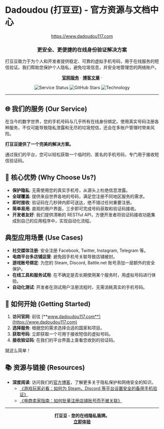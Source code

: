 # Dadoudou (打豆豆) - 官方资源与文档中心

<p align="center">
  <a href="https://www.dadoudou117.com">
    https://www.dadoudou117.com
  </a>
</p>

<h3 align="center">更安全、更便捷的在线身份验证解决方案</h3>

<p align="center">
  打豆豆致力于为个人和开发者提供稳定、可靠的虚拟手机号码，用于在线服务的短信验证。我们帮助您保护个人隐私，避免垃圾信息，并安全地管理您的网络账户。
</p>

<p align="center">
  <a href="https://www.dadoudou117.com/services"><strong>官网服务</strong></a> ·
  <a href="https://www.dadoudou117.com/blog"><strong>博客文章</strong></a> ·
</p>

<p align="center">
  <img src="https://img.shields.io/badge/Status-Active-brightgreen" alt="Service Status">
  <img src="https://img.shields.io/github/stars/dadoudou117/dadoduou?style=social" alt="GitHub Stars">
  <img src="https://img.shields.io/badge/Tech-Next.js-blue" alt="Technology">
</p>

---

## 🌐 我们的服务 (Our Service)

在当今的数字世界，您的手机号码与几乎所有在线身份绑定。使用真实号码注册各种服务，不仅可能导致隐私泄露和无尽的垃圾短信，还会在多账户管理时带来风险。

**打豆豆提供了一个完美的解决方案。**

通过我们的平台，您可以轻松获取一个临时的、匿名的手机号码，专门用于接收短信验证码。

## 🎯 核心优势 (Why Choose Us?)

*   **保护隐私**: 无需使用您的真实手机号，从源头上杜绝信息泄露。
*   **全球覆盖**: 提供来自世界各地的号码，满足您注册不同地区服务的需求。
*   **即时接收**: 验证码在几秒钟内即可送达，绝不错过任何重要注册。
*   **简单易用**: 直观的用户界面，三步即可完成号码获取和验证码接收。
*   **开发者友好**: 我们提供清晰的 RESTful API，方便开发者将验证码接收功能集成到自己的应用程序中，实现自动化流程。

## 典型应用场景 (Use Cases)

*   **社交媒体注册**: 安全注册 Facebook, Twitter, Instagram, Telegram 等。
*   **电商平台多店铺运营**: 避免因手机号关联导致店铺被封。
*   **游戏账号绑定**: 为您的 Steam, Discord, Battle.net 账号添加一层额外的安全保护。
*   **在线工具和服务试用**: 在不确定是否长期使用某个服务时，用虚拟号码进行体验。
*   **自动化测试**: 开发者在测试用户注册流程时，无需消耗真实的手机号码。

## 🚀 如何开始 (Getting Started)

1.  **访问官网**: 前往 [**www.dadoudou117.com**](https://www.dadoudou117.com)
2.  **选择服务**: 根据您的需求选择合适的国家和项目。
3.  **获取号码**: 立即获取一个可用于接收短信的虚拟号码。
4.  **接收验证码**: 在我们的平台界面上查看您收到的验证码。

就这么简单！

## 📚 资源与链接 (Resources)

*   **深度阅读**: 访问我们的[官方博客](https://www.dadoudou117.com/blog)，了解更多关于隐私保护和网络安全的知识。
    *   [《游戏玩家必看：如何为 Steam、Discord 等平台设置安全的备用手机验证》](https://www.dadoudou117.com/blog/gamer-sms-verification)
    *   [《电商卖家指南：如何批量注册店铺账号而不被关联》](https://www.dadoudou117.com/blog/ecommerce-seller-guide-bulk-account-registration)
---

<p align="center">
  <strong>打豆豆 - 您的在线隐私盾牌。</strong><br>
  <a href="https://www.dadoudou117.com"><strong>立即体验</strong></a>
</p>
